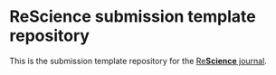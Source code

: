 # ReScience submission template repository

This is the submission template repository for the [Re**Science** journal](https://github.com/ReScience/ReScience/wiki).
